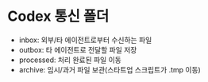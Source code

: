 # Codex 통신 폴더

- inbox: 외부/타 에이전트로부터 수신하는 파일
- outbox: 타 에이전트로 전달할 파일 저장
- processed: 처리 완료된 파일 이동
- archive: 임시/과거 파일 보관(스타트업 스크립트가 .tmp 이동)

